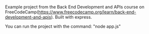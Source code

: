 Example project from the Back End Development and APIs course on FreeCodeCamp(https://www.freecodecamp.org/learn/back-end-development-and-apis). Built with express.

You can run the project with the command: "node app.js"
